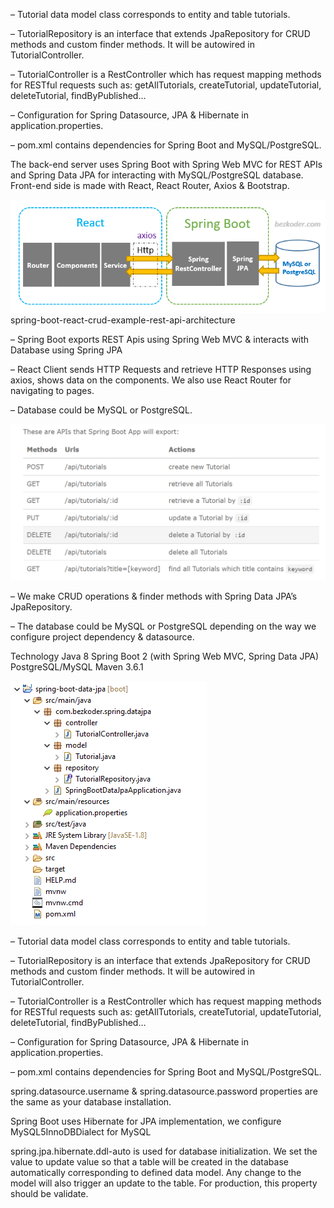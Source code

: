 – Tutorial data model class corresponds to entity and table tutorials.

– TutorialRepository is an interface that extends JpaRepository for CRUD methods and custom finder methods. It will be autowired in TutorialController.

– TutorialController is a RestController which has request mapping methods for RESTful requests such as: getAllTutorials, createTutorial, updateTutorial, deleteTutorial, findByPublished…

– Configuration for Spring Datasource, JPA & Hibernate in application.properties.

– pom.xml contains dependencies for Spring Boot and MySQL/PostgreSQL.









The back-end server uses Spring Boot with Spring Web MVC for REST APIs and Spring Data JPA for interacting with MySQL/PostgreSQL database. Front-end side is made with React, React Router, Axios & Bootstrap.

![img_1.png](img_1.png)
spring-boot-react-crud-example-rest-api-architecture

– Spring Boot exports REST Apis using Spring Web MVC & interacts with Database using Spring JPA

– React Client sends HTTP Requests and retrieve HTTP Responses using axios, shows data on the components. We also use React Router for navigating to pages.

– Database could be MySQL or PostgreSQL.

![img_2.png](img_2.png)

– We make CRUD operations & finder methods with Spring Data JPA’s JpaRepository.

– The database could be MySQL or PostgreSQL depending on the way we configure project dependency & datasource.

Technology
Java 8
Spring Boot 2 (with Spring Web MVC, Spring Data JPA)
PostgreSQL/MySQL
Maven 3.6.1

![img_3.png](img_3.png)

– Tutorial data model class corresponds to entity and table tutorials.

– TutorialRepository is an interface that extends JpaRepository for CRUD methods and custom finder methods. It will be autowired in TutorialController.

– TutorialController is a RestController which has request mapping methods for RESTful requests such as: getAllTutorials, createTutorial, updateTutorial, deleteTutorial, findByPublished…

– Configuration for Spring Datasource, JPA & Hibernate in application.properties.

– pom.xml contains dependencies for Spring Boot and MySQL/PostgreSQL.


spring.datasource.username & spring.datasource.password properties are the same as your database installation.

Spring Boot uses Hibernate for JPA implementation, we configure MySQL5InnoDBDialect for MySQL

spring.jpa.hibernate.ddl-auto is used for database initialization. We set the value to update value so that a table will be created in the database automatically corresponding to defined data model. Any change to the model will also trigger an update to the table. For production, this property should be validate.
